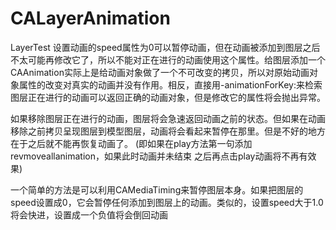 # CALayerAnimation
LayerTest
设置动画的speed属性为0可以暂停动画，但在动画被添加到图层之后不太可能再修改它了，所以不能对正在进行的动画使用这个属性。给图层添加一个CAAnimation实际上是给动画对象做了一个不可改变的拷贝，所以对原始动画对象属性的改变对真实的动画并没有作用。相反，直接用-animationForKey:来检索图层正在进行的动画可以返回正确的动画对象，但是修改它的属性将会抛出异常。

如果移除图层正在进行的动画，图层将会急速返回动画之前的状态。但如果在动画移除之前拷贝呈现图层到模型图层，动画将会看起来暂停在那里。但是不好的地方在于之后就不能再恢复动画了。
(即如果在play方法第一句添加revmoveallanimation，如果此时动画并未结束 之后再点击play动画将不再有效果)

一个简单的方法是可以利用CAMediaTiming来暂停图层本身。如果把图层的speed设置成0，它会暂停任何添加到图层上的动画。类似的，设置speed大于1.0将会快进，设置成一个负值将会倒回动画
